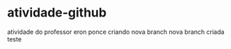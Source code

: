 # atividade-github
atividade do professor eron ponce 
criando nova branch 
nova branch criada
teste
